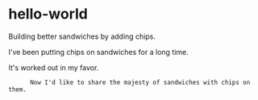 # hello-world
Building better sandwiches by adding chips.

I've been putting chips on sandwiches for a long time.

It's worked out in my favor.
          
          Now I'd like to share the majesty of sandwiches with chips on them.

